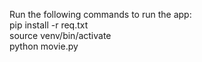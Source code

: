 Run the following commands to run the app: <br/>
pip install -r req.txt <br/>
source venv/bin/activate <br/>
python movie.py <br/>
